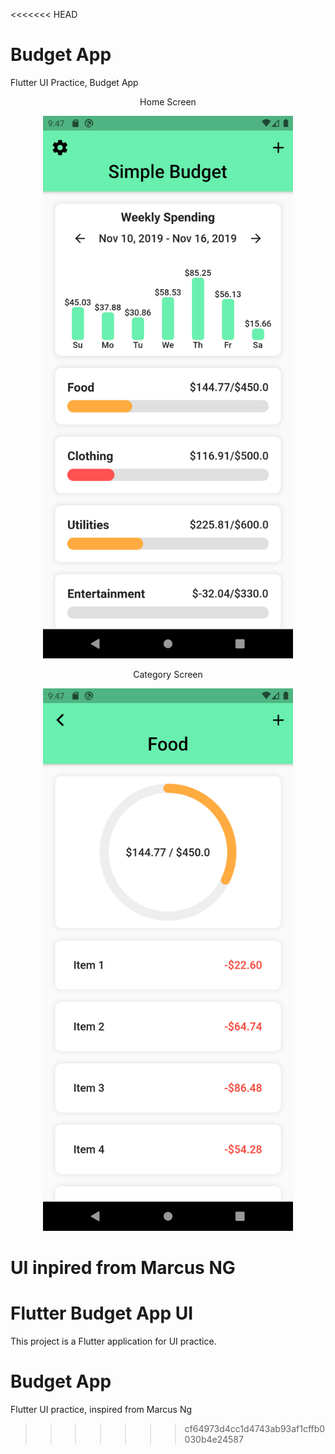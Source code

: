 <<<<<<< HEAD
# Budget App
Flutter UI Practice, Budget App 


<div align="center">
<p align="center">Home Screen</p>
<img src="assets/screenshots/homescreen.png" width="400px" alt="homescreen"</img>
<p align="center">Category Screen</p>
<img src="assets/screenshots/categoryscreen.png" width="400px" alt="category_screen"</img>
</div>


UI inpired from Marcus NG
=======

# Flutter Budget App UI

This project is a Flutter application for UI practice.

# Budget App
Flutter UI practice, inspired from Marcus Ng 
>>>>>>> cf64973d4cc1d4743ab93af1cffb0030b4e24587

